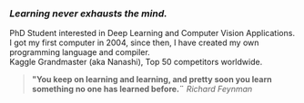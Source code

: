 
### _Learning never exhausts the mind._

<!-- <img align="right" src="https://thumbs.gfycat.com/TemptingOptimisticAlbacoretuna-size_restricted.gif" width="150" height="100"> --> 


PhD Student interested in Deep Learning and Computer Vision Applications.<br>
I got my first computer in 2004, since then, I have created my own programming language and compiler.<br>
Kaggle Grandmaster (aka Nanashi), Top 50 competitors worldwide.

> **"You keep on learning and learning, and pretty soon you learn something no one has learned before.¨** *Richard Feynman*<br>
